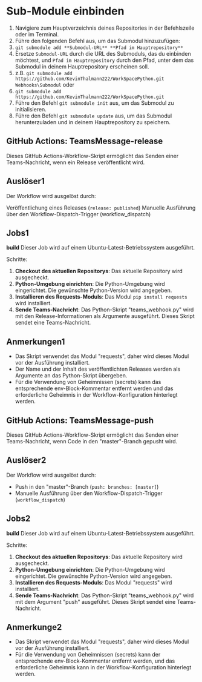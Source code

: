 # Sub-Module einbinden

1. Navigiere zum Hauptverzeichnis deines Repositories in der Befehlszeile oder im Terminal.
2. Führe den folgenden Befehl aus, um das Submodul hinzuzufügen:
3. `git submodule add **Submodul-URL** **Pfad im Hauptrepository**`
4. Ersetze `Submodul-URL` durch die URL des Submoduls, das du einbinden möchtest, und `Pfad im Hauptrepository` durch den Pfad, unter dem das Submodul in deinem Hauptrepository erscheinen soll.
5. z.B. `git submodule add https://github.com/KevinThalmann222/WorkSpacePython.git Webhooks\Submodul` oder
6. `git submodule add https://github.com/KevinThalmann222/WorkSpacePython.git`
7. Führe den Befehl `git submodule init` aus, um das Submodul zu initialisieren.
8. Führe den Befehl `git submodule update` aus, um das Submodul herunterzuladen und in deinem Hauptrepository zu speichern.

## GitHub Actions: TeamsMessage-release

Dieses GitHub Actions-Workflow-Skript ermöglicht das Senden einer Teams-Nachricht, wenn ein Release veröffentlicht wird.

## Auslöser1

Der Workflow wird ausgelöst durch:

Veröffentlichung eines Releases (`release: published`)
Manuelle Ausführung über den Workflow-Dispatch-Trigger (workflow_dispatch)

## Jobs1

**build**
Dieser Job wird auf einem Ubuntu-Latest-Betriebssystem ausgeführt.

Schritte:

1. **Checkout des aktuellen Repositorys**: Das aktuelle Repository wird ausgecheckt.
2. **Python-Umgebung einrichten**: Die Python-Umgebung wird eingerichtet. Die gewünschte Python-Version wird angegeben.
3. **Installieren des Requests-Moduls**: Das Modul `pip install requests` wird installiert.
4. **Sende Teams-Nachricht**: Das Python-Skript "teams_webhook.py" wird mit den Release-Informationen als Argumente ausgeführt. Dieses Skript sendet eine Teams-Nachricht.

## Anmerkungen1

- Das Skript verwendet das Modul "requests", daher wird dieses Modul vor der Ausführung installiert.
- Der Name und der Inhalt des veröffentlichten Releases werden als Argumente an das Python-Skript übergeben.
- Für die Verwendung von Geheimnissen (secrets) kann das entsprechende env-Block-Kommentar entfernt werden und das erforderliche Geheimnis in der Workflow-Konfiguration hinterlegt werden.

## GitHub Actions: TeamsMessage-push

Dieses GitHub Actions-Workflow-Skript ermöglicht das Senden einer Teams-Nachricht, wenn Code in den "master"-Branch gepusht wird.

## Auslöser2

Der Workflow wird ausgelöst durch:

- Push in den "master"-Branch (`push: branches: [master]`)
- Manuelle Ausführung über den Workflow-Dispatch-Trigger (`workflow_dispatch`)

## Jobs2

**build**
Dieser Job wird auf einem Ubuntu-Latest-Betriebssystem ausgeführt.

Schritte:

1. **Checkout des aktuellen Repositorys**: Das aktuelle Repository wird ausgecheckt.
2. **Python-Umgebung einrichten**: Die Python-Umgebung wird eingerichtet. Die gewünschte Python-Version wird angegeben.
3. **Installieren des Requests-Moduls**: Das Modul "requests" wird installiert.
4. **Sende Teams-Nachricht**: Das Python-Skript "teams_webhook.py" wird mit dem Argument "push" ausgeführt. Dieses Skript sendet eine Teams-Nachricht.

## Anmerkunge2

- Das Skript verwendet das Modul "requests", daher wird dieses Modul vor der Ausführung installiert.
- Für die Verwendung von Geheimnissen (secrets) kann der entsprechende env-Block-Kommentar entfernt werden, und das erforderliche Geheimnis kann in der Workflow-Konfiguration hinterlegt werden.
